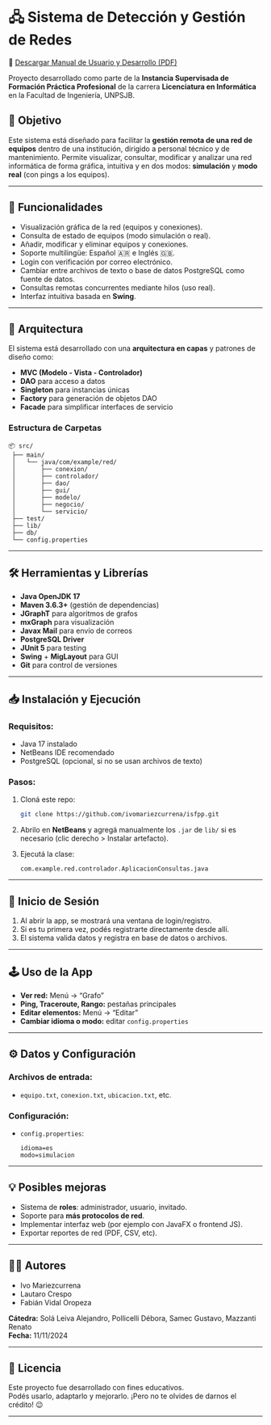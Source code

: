# 🖧 Sistema de Detección y Gestión de Redes

📄 [Descargar Manual de Usuario y Desarrollo (PDF)](Alcance%2C%20Manual%20de%20Desarrollo%20y%20Usuario.pdf)

Proyecto desarrollado como parte de la **Instancia Supervisada de Formación Práctica Profesional** de la carrera **Licenciatura en Informática** en la Facultad de Ingeniería, UNPSJB.

## 🧠 Objetivo

Este sistema está diseñado para facilitar la **gestión remota de una red de equipos** dentro de una institución, dirigido a personal técnico y de mantenimiento. Permite visualizar, consultar, modificar y analizar una red informática de forma gráfica, intuitiva y en dos modos: **simulación** y **modo real** (con pings a los equipos).

---

## 🚀 Funcionalidades

- Visualización gráfica de la red (equipos y conexiones).
- Consulta de estado de equipos (modo simulación o real).
- Añadir, modificar y eliminar equipos y conexiones.
- Soporte multilingüe: Español 🇦🇷 e Inglés 🇬🇧.
- Login con verificación por correo electrónico.
- Cambiar entre archivos de texto o base de datos PostgreSQL como fuente de datos.
- Consultas remotas concurrentes mediante hilos (uso real).
- Interfaz intuitiva basada en **Swing**.

---

## 🧱 Arquitectura

El sistema está desarrollado con una **arquitectura en capas** y patrones de diseño como:

- **MVC (Modelo - Vista - Controlador)**
- **DAO** para acceso a datos
- **Singleton** para instancias únicas
- **Factory** para generación de objetos DAO
- **Facade** para simplificar interfaces de servicio

### Estructura de Carpetas

```
📦 src/
 ├── main/
 │   └── java/com/example/red/
 │       ├── conexion/
 │       ├── controlador/
 │       ├── dao/
 │       ├── gui/
 │       ├── modelo/
 │       ├── negocio/
 │       └── servicio/
 ├── test/
 ├── lib/
 ├── db/
 └── config.properties
```

---

## 🛠️ Herramientas y Librerías

- **Java OpenJDK 17**
- **Maven 3.6.3+** (gestión de dependencias)
- **JGraphT** para algoritmos de grafos
- **mxGraph** para visualización
- **Javax Mail** para envío de correos
- **PostgreSQL Driver**
- **JUnit 5** para testing
- **Swing** + **MigLayout** para GUI
- **Git** para control de versiones

---

## 📥 Instalación y Ejecución

### Requisitos:

- Java 17 instalado
- NetBeans IDE recomendado
- PostgreSQL (opcional, si no se usan archivos de texto)

### Pasos:

1. Cloná este repo:
   ```bash
   git clone https://github.com/ivomariezcurrena/isfpp.git
   ```

2. Abrilo en **NetBeans** y agregá manualmente los `.jar` de `lib/` si es necesario (clic derecho > Instalar artefacto).

3. Ejecutá la clase:
   ```
   com.example.red.controlador.AplicacionConsultas.java
   ```

---

## 🔐 Inicio de Sesión

1. Al abrir la app, se mostrará una ventana de login/registro.
2. Si es tu primera vez, podés registrarte directamente desde allí.
3. El sistema valida datos y registra en base de datos o archivos.

---

## 🕹️ Uso de la App

- **Ver red:** Menú → “Grafo”
- **Ping, Traceroute, Rango:** pestañas principales
- **Editar elementos:** Menú → “Editar”
- **Cambiar idioma o modo:** editar `config.properties`

---

## ⚙️ Datos y Configuración

### Archivos de entrada:

- `equipo.txt`, `conexion.txt`, `ubicacion.txt`, etc.

### Configuración:

- `config.properties`:
  ```properties
  idioma=es
  modo=simulacion
  ```

---

## 💡 Posibles mejoras

- Sistema de **roles**: administrador, usuario, invitado.
- Soporte para **más protocolos de red**.
- Implementar interfaz web (por ejemplo con JavaFX o frontend JS).
- Exportar reportes de red (PDF, CSV, etc).

---

## 👨‍💻 Autores

- Ivo Mariezcurrena  
- Lautaro Crespo  
- Fabián Vidal Oropeza  

**Cátedra:** Solá Leiva Alejandro, Pollicelli Débora, Samec Gustavo, Mazzanti Renato  
**Fecha:** 11/11/2024

---

## 📄 Licencia

Este proyecto fue desarrollado con fines educativos.  
Podés usarlo, adaptarlo y mejorarlo. ¡Pero no te olvides de darnos el crédito! 😉

---

